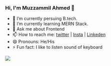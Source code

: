 ### Hi, I'm Muzzammil Ahmed 👋

- 🔭 I’m currently persuing B.tech.
- 🌱 I’m currently learning MERN Stack.
- 💬 Ask me about Frontend
- 📫 How to reach me: [twitter](https://twitter.com/Muzzamilahmad03?t=Q1Dz3BO6npHw76NF6Hy65Q&s=09) | [Insta](https://instagram.com/_ahmad__3_?igshid=YmMyMTA2M2Y=) | [Linkeden](https://www.linkedin.com/in/muzzammil-ahmed-7559b9228)
- 😄 Pronouns: He/His
- ⚡ Fun fact: I like to listen sound of keyboard

<img src="https://github-readme-stats.vercel.app/api?username=muzzammil03&&show_icons=true&title_color=ffffff&icon_color=bb2acf&text_color=daf7dc&bg_color=151515">
